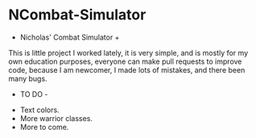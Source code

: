 NCombat-Simulator
=================

+ Nicholas' Combat Simulator +

This is little project I worked lately, it is very simple, and is mostly for my own education purposes, everyone can make pull
requests to improve code, because I am newcomer, I made lots of mistakes, and there been many bugs.

- TO DO -
* Text colors.
* More warrior classes.
* More to come.
